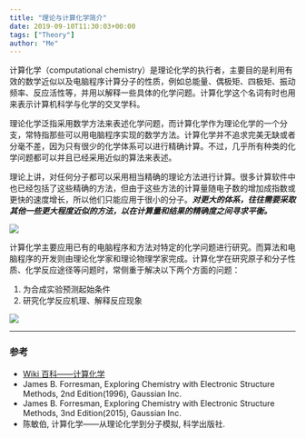 ```yaml
---
title: "理论与计算化学简介"
date: 2019-09-10T11:30:03+00:00
tags: ["Theory"]
author: "Me"
---
```


计算化学（computational chemistry）是理论化学的执行者，主要目的是利用有效的数学近似以及电脑程序计算分子的性质，例如总能量、偶极矩、四极矩、振动频率、反应活性等，并用以解释一些具体的化学问题。计算化学这个名词有时也用来表示计算机科学与化学的交叉学科。

理论化学泛指采用数学方法来表述化学问题，而计算化学作为理论化学的一个分支，常特指那些可以用电脑程序实现的数学方法。计算化学并不追求完美无缺或者分毫不差，因为只有很少的化学体系可以进行精确计算。不过，几乎所有种类的化学问题都可以并且已经采用近似的算法来表述。

理论上讲，对任何分子都可以采用相当精确的理论方法进行计算。很多计算软件中也已经包括了这些精确的方法，但由于这些方法的计算量随电子数的增加成指数或更快的速度增长，所以他们只能应用于很小的分子。**_对更大的体系，往往需要采取其他一些更大程度近似的方法，以在计算量和结果的精确度之间寻求平衡。_**

![](/images/TCC-1_1.jpg)

计算化学主要应用已有的电脑程序和方法对特定的化学问题进行研究。而算法和电脑程序的开发则由理论化学家和理论物理学家完成。计算化学在研究原子和分子性质、化学反应途径等问题时，常侧重于解决以下两个方面的问题：

1. 为合成实验预测起始条件
2. 研究化学反应机理、解释反应现象

![](/images/TCC-1_2.jpg)

---

### 参考

- [Wiki 百科——计算化学](https://zh.wikipedia.org/wiki/%E8%AE%A1%E7%AE%97%E5%8C%96%E5%AD%A6)
- James B. Forresman, Exploring Chemistry with Electronic Structure Methods, 2nd Edition(1996), Gaussian Inc.
- James B. Forresman, Exploring Chemistry with Electronic Structure Methods, 3nd Edition(2015), Gaussian Inc.
- 陈敏伯, 计算化学——从理论化学到分子模拟, 科学出版社.
